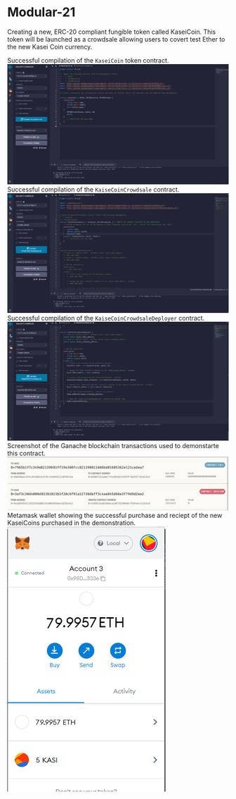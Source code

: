 # Modular-21

Creating a new, ERC-20 compliant fungible token called KaseiCoin. This token will be launched as a crowdsale allowing users to covert test Ether to the new Kasei Coin currency.

Successful compilation of the `KaseiCoin` token contract.   
![](https://github.com/SoukP1/Modular-21/blob/main/Tokenomics/Images/kaseiCoin1.PNG)
Successful compilation of the `KaiseCoinCrowdsale` contract.  
![](https://github.com/SoukP1/Modular-21/blob/main/Tokenomics/Images/kaseiCoinCrowdsale2.PNG)
Successful compilation of the `KaiseCoinCrowdsaleDeployer` contract.
![](https://github.com/SoukP1/Modular-21/blob/main/Tokenomics/Images/kaseiCoinCrowdsaleDeploye03.png)
Screenshot of the Ganache blockchain transactions used to demonstarte this contract.
![](https://github.com/SoukP1/Modular-21/blob/main/Tokenomics/Images/transactions4.PNG)
Metamask wallet showing the successful purchase and reciept of the new KaseiCoins purchased in the demonstration.
![](https://github.com/SoukP1/Modular-21/blob/main/Tokenomics/Images/metamask_wallet5.PNG)
